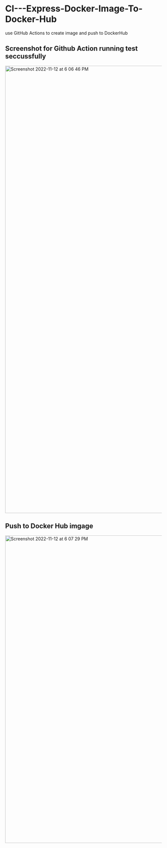 # CI---Express-Docker-Image-To-Docker-Hub

use GitHub Actions to create image and push to DockerHub


## Screenshot for Github Action running test seccussfully
<img width="1440" alt="Screenshot 2022-11-12 at 6 06 46 PM" src="https://user-images.githubusercontent.com/94776104/201499531-335113d2-11bc-4668-bdf8-9bb010d2a8eb.png">

## Push to Docker Hub imgage 
<img width="990" alt="Screenshot 2022-11-12 at 6 07 29 PM" src="https://user-images.githubusercontent.com/94776104/201499548-b4a72931-8f6c-4c78-ac1f-f421eb794351.png">
